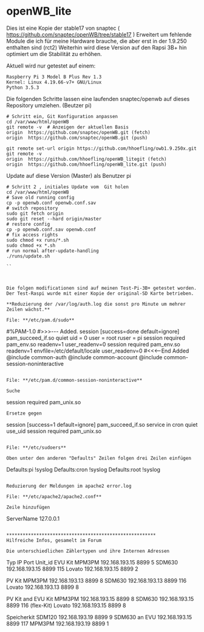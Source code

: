 # openWB_lite



Dies ist eine Kopie der stable17 von snaptec
( https://github.com/snaptec/openWB/tree/stable17 )
Erweitert um fehlende Module die ich für meine Hardware brauche, 
die aber erst in der 1.9.250 enthalten sind (rct2)
Weiterhin wird diese Version auf den Rapsi 3B+ hin optimiert um
die Stabilität zu erhöhen.

Aktuell wird nur getestet auf einem:
```
Raspberry Pi 3 Model B Plus Rev 1.3
Kernel: Linux 4.19.66-v7+ GNU/Linux
Python 3.5.3
```


Die folgenden Schritte lassen eine laufenden snaptec/openwb auf dieses Repository umziehen.
(Beutzer pi)
```
# Schritt ein, Git Konfiguration anpassen
cd /var/www/html/openWB
git remote -v  # Anzeigen der aktuellen Basis
origin  https://github.com/snaptec/openWB.git (fetch)
origin  https://github.com/snaptec/openWB.git (push)

git remote set-url origin https://github.com/hhoefling/owb1.9.250x.git
git remote -v
origin  https://github.com/hhoefling/openWB_litegit (fetch)
origin  https://github.com/hhoefling/openWB_lite.git (push)
```
Update auf diese Version (Master) als Benutzer pi
```
# Schritt 2 , initiales Update vom  Git holen
cd /var/www/html/openWB
# Save old running config
cp -p openwb.conf openwb.conf.sav
# switch repository
sudo git fetch origin
sudo git reset --hard origin/master
# restore config
cp -p openwb.conf.sav openwb.conf
# fix access rights
sudo chmod +x runs/*.sh
sudo chmod +x *.sh
# run normal after-update-handling
./runs/update.sh

``



Die folgen modificationen sind auf meinen Test-Pi-3B+ getestet worden.
Der Test-Raspi wurde mit einer Kopie der original-SD Karte betrieben.

**Reduzierung der /var/log/auth.log die sonst pro Minute um mehrer Zeilen wächst.**

File: **/etc/pam.d/sudo**

```
#%PAM-1.0
#>>>--- Added.
session [success=done default=ignore] pam_succeed_if.so quiet uid = 0 user = root ruser = pi
session    required   pam_env.so readenv=1 user_readenv=0
session    required   pam_env.so readenv=1 envfile=/etc/default/locale user_readenv=0
#<<<--End Added
@include common-auth
@include common-account
@include common-session-noninteractive
```

File: **/etc/pam.d/common-session-noninteractive**

Suche
```
session required        pam_unix.so
```
Ersetze gegen
```
session     [success=1 default=ignore] pam_succeed_if.so service in cron quiet use_uid
session required        pam_unix.so
```

File: **/etc/sudoers**

Oben unter den anderen "Defaults" Zeilen folgen drei Zeilen einfügen
```
Defaults:pi     !syslog
Defaults:cron   !syslog
Defaults:root   !syslog
```

Reduzierung der Meldungen im apache2 error.log

File: **/etc/apache2/apache2.conf**

Zeile hinzufügen
```
ServerName      127.0.0.1
```

*******************************************************
Hilfreiche Infos, gesamelt im Forum

Die unterschiedlichen Zählertypen und ihre Internen Adressen
```
Typ	IP     Port Unit_id
EVU Kit
MPM3PM 192.168.193.15 8899 5 
SDM630 192.168.193.15 8899 115
Lovato 192.168.193.15 8899 2

PV Kit
MPM3PM 192.168.193.13 8899 8
SDM630 192.168.193.13 8899 116
Lovato 192.168.193.13 8899 8

PV Kit and EVU Kit
MPM3PM 192.168.193.15 8899 8
SDM630 192.168.193.15 8899 116 (flex-Kit)
Lovato 192.168.193.15 8899 8

Speicherkit
SDM120 192.168.193.19 8899 9
SDM630 an EVU 192.168.193.15 8899 117
MPM3PM 192.168.193.19 8899 1
```
